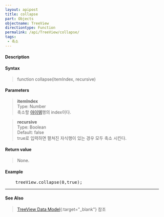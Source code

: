 ```yaml
---
layout: apipost
title: collapse
part: Objects
objectname: TreeView
directiontype: Function
permalink: /api/TreeView/collapse/
tags:
 - 축소
---
```



#### Description

> 

#### Syntax

> function collapse(itemIndex, recursive)

#### Parameters

> **itemIndex**  
> Type: Number  
> 축소할 [아이템](/api/features/Grid%20Item/)행의 index이다.  

> **recursive**  
> Type: Boolean  
> Default: false  
> true로 입력하면 펼쳐진 자식행이 있는 경우 모두 축소 시킨다.  

#### Return value

> None.

#### Example

<pre class="prettyprint">
    treeView.collapse(0,true);
</pre>

---

#### See Also

> [TreeView Data Model](http://demo.realgrid.net/Demo/TreeDataModel){:target="_blank"} 참조    

